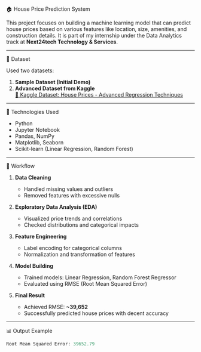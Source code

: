  🏠 House Price Prediction System

This project focuses on building a machine learning model that can predict house prices based on various features like location, size, amenities, and construction details. It is part of my internship under the Data Analytics track at **Next24tech Technology & Services**.

---

 📂 Dataset

Used two datasets:

1. **Sample Dataset (Initial Demo)**
2. **Advanced Dataset from Kaggle**  
   [🏡 Kaggle Dataset: House Prices - Advanced Regression Techniques](https://www.kaggle.com/competitions/house-prices-advanced-regression-techniques)

---

 🔧 Technologies Used

- Python
- Jupyter Notebook
- Pandas, NumPy
- Matplotlib, Seaborn
- Scikit-learn (Linear Regression, Random Forest)

---

 🧠 Workflow

1. **Data Cleaning**
   - Handled missing values and outliers
   - Removed features with excessive nulls

2. **Exploratory Data Analysis (EDA)**
   - Visualized price trends and correlations
   - Checked distributions and categorical impacts

3. **Feature Engineering**
   - Label encoding for categorical columns
   - Normalization and transformation of features

4. **Model Building**
   - Trained models: Linear Regression, Random Forest Regressor
   - Evaluated using RMSE (Root Mean Squared Error)

5. **Final Result**
   - Achieved RMSE: **~39,652**
   - Successfully predicted house prices with decent accuracy

---

 📊 Output Example

```python
Root Mean Squared Error: 39652.79


